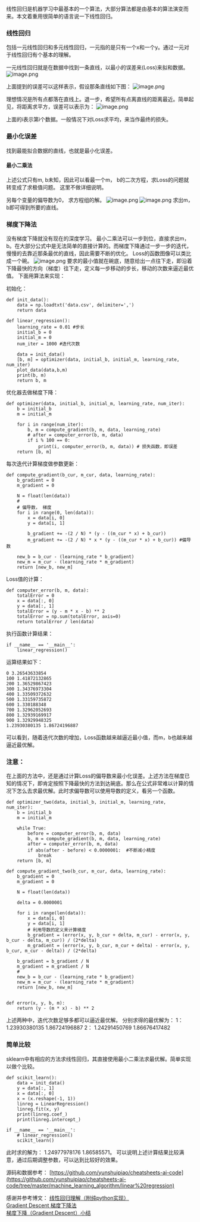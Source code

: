 线性回归是机器学习中最基本的一个算法，大部分算法都是由基本的算法演变而来。本文着重用很简单的语言说一下线性回归。

### 线性回归
包括一元线性回归和多元线性回归，一元指的是只有一个x和一个y。通过一元对于线性回归有个基本的理解。

一元线性回归就是在数据中找到一条直线，以最小的误差来(Loss)来拟和数据。
![image.png](http://upload-images.jianshu.io/upload_images/1794675-172c4070b436ed96.png?imageMogr2/auto-orient/strip%7CimageView2/2/w/320)

上面提到的误差可以这样表示，假设那条直线如下图：
![image.png](http://upload-images.jianshu.io/upload_images/1794675-e43cb8ebc64a9164.png?imageMogr2/auto-orient/strip%7CimageView2/2/w/320)


理想情况是所有点都落在直线上。退一步，希望所有点离直线的距离最近。简单起见，将距离求平方，误差可以表示为：
![image.png](http://upload-images.jianshu.io/upload_images/1794675-8d9b185e85a22c5a.png?imageMogr2/auto-orient/strip%7CimageView2/2/w/1240)

上面的i表示第i个数据。一般情况下对Loss求平均，来当作最终的损失。

### 最小化误差
找到最能拟合数据的直线，也就是最小化误差。

#### 最小二乘法
上述公式只有m, b未知，因此可以看最一个m， b的二次方程，求Loss的问题就转变成了求极值问题。
这里不做详细说明。

另每个变量的偏导数为0， 求方程组的解。
![image.png](http://upload-images.jianshu.io/upload_images/1794675-a60727d0dc3ad827.png?imageMogr2/auto-orient/strip%7CimageView2/2/w/620)
![image.png](http://upload-images.jianshu.io/upload_images/1794675-02b7f07fdd600702.png?imageMogr2/auto-orient/strip%7CimageView2/2/w/620)
求出m，b即可得到所要的直线。

### 梯度下降法
没有梯度下降就没有现在的深度学习。
最小二乘法可以一步到位，直接求出m，b。在大部分公式中是无法简单的直接计算的。而梯度下降通过一步一步的迭代，慢慢的去靠近那条最优的直线，因此需要不断的优化。
Loss的函数图像可以类比成一个碗。
![image.png](http://upload-images.jianshu.io/upload_images/1794675-9b2c05037f1a5bf1.png?imageMogr2/auto-orient/strip%7CimageView2/2/w/1240)
要求的最小值就在碗底，随意给出一点往下走，即沿着下降最快的方向（梯度）往下走，定义每一步移动的步长，移动的次数来逼近最优值。
下面用算法来实现：

初始化：
```
def init_data():
    data = np.loadtxt('data.csv', delimiter=',')
    return data

def linear_regression():
    learning_rate = 0.01 #步长
    initial_b = 0
    initial_m = 0
    num_iter = 1000 #迭代次数

    data = init_data()
    [b, m] = optimizer(data, initial_b, initial_m, learning_rate, num_iter)
    plot_data(data,b,m)
    print(b, m)
    return b, m
```

优化器去做梯度下降：
```
def optimizer(data, initial_b, initial_m, learning_rate, num_iter):
    b = initial_b
    m = initial_m

    for i in range(num_iter):
        b, m = compute_gradient(b, m, data, learning_rate)
        # after = computer_error(b, m, data)
        if i % 100 == 0:
            print(i, computer_error(b, m, data)) # 损失函数，即误差
    return [b, m]
```

每次迭代计算梯度做参数更新：
```
def compute_gradient(b_cur, m_cur, data, learning_rate):
    b_gradient = 0
    m_gradient = 0

    N = float(len(data))
    #
    # 偏导数， 梯度
    for i in range(0, len(data)):
        x = data[i, 0]
        y = data[i, 1]

        b_gradient += -(2 / N) * (y - ((m_cur * x) + b_cur))
        m_gradient += -(2 / N) * x * (y - ((m_cur * x) + b_cur)) #偏导数

    new_b = b_cur - (learning_rate * b_gradient)
    new_m = m_cur - (learning_rate * m_gradient)
    return [new_b, new_m]
```

Loss值的计算：
```
def computer_error(b, m, data):
    totalError = 0
    x = data[:, 0]
    y = data[:, 1]
    totalError = (y - m * x - b) ** 2
    totalError = np.sum(totalError, axis=0)
    return totalError / len(data)
```
执行函数计算结果：
```
if __name__ == '__main__':
    linear_regression()
```
运算结果如下：
```
0 3.26543633854
100 1.41872132865
200 1.36529867423
300 1.34376973304
400 1.33509372632
500 1.33159735872
600 1.330188348
700 1.32962052693
800 1.32939169917
900 1.32929948325
1.23930380135 1.86724196887
```
可以看到，随着迭代次数的增加，Loss函数越来越逼近最小值，而m，b也越来越逼近最优解。

### 注意：
在上面的方法中，还是通过计算Loss的偏导数来最小化误差。上述方法在梯度已知的情况下，即肯定按照下降最快的方法到达碗底。那么在公式非常难以计算的情况下怎么去求最优解。此时求偏导数可以使用导数的定义，看另一个函数。
```
def optimizer_two(data, initial_b, initial_m, learning_rate, num_iter):
    b = initial_b
    m = initial_m

    while True:
        before = computer_error(b, m, data)
        b, m = compute_gradient(b, m, data, learning_rate)
        after = computer_error(b, m, data)
        if abs(after - before) < 0.0000001:  #不断减小精度
            break
    return [b, m]

def compute_gradient_two(b_cur, m_cur, data, learning_rate):
    b_gradient = 0
    m_gradient = 0

    N = float(len(data))

    delta = 0.0000001

    for i in range(len(data)):
        x = data[i, 0]
        y = data[i, 1]
        # 利用导数的定义来计算梯度
        b_gradient = (error(x, y, b_cur + delta, m_cur) - error(x, y, b_cur - delta, m_cur)) / (2*delta)
        m_gradient = (error(x, y, b_cur, m_cur + delta) - error(x, y, b_cur, m_cur - delta)) / (2*delta)

    b_gradient = b_gradient / N
    m_gradient = m_gradient / N
    #
    new_b = b_cur - (learning_rate * b_gradient)
    new_m = m_cur - (learning_rate * m_gradient)
    return [new_b, new_m]


def error(x, y, b, m):
    return (y - (m * x) - b) ** 2
```

上述两种中，迭代次数足够多都可以逼近最优解。
分别求得的最优解为：
1： 1.23930380135 1.86724196887
2： 1.24291450769 1.86676417482

### 简单比较
sklearn中有相应的方法求线性回归，其直接使用最小二乘法求最优解。简单实现以做个比较。
```
def scikit_learn():
    data = init_data()
    y = data[:, 1]
    x = data[:, 0]
    x = (x.reshape(-1, 1))
    linreg = LinearRegression()
    linreg.fit(x, y)
    print(linreg.coef_)
    print(linreg.intercept_)

if __name__ == '__main__':
    # linear_regression()
    scikit_learn()
```
此时求的解为：
1.24977978176  1.86585571。
可以说明上述计算结果比较满意，通过后期调整参数，可以达到比较好的效果。

源码和数据参考：
[https://github.com/yunshuipiao/cheatsheets-ai-code](https://github.com/yunshuipiao/cheatsheets-ai-code/tree/master/machine_learning_algorithm/linear%20regression)

感谢并参考博文：
[线性回归理解（附纯python实现）](http://blog.csdn.net/sxf1061926959/article/details/66976356)  
[Gradient Descent 梯度下降法](https://ctmakro.github.io/site/on_learning/gd.html)  
[梯度下降（Gradient Descent）小结](http://www.cnblogs.com/pinard/p/5970503.html)





